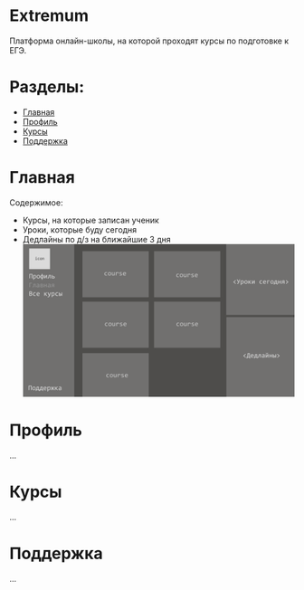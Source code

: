 # Extremum

Платформа онлайн-школы, на которой проходят курсы по подготовке к ЕГЭ.


# Разделы:
- [Главная](#главная)
- [Профиль](#профиль)
- [Курсы](#курсы)
- [Поддержка](#поддержка)

# Главная

Содержимое:
- Курсы, на которые записан ученик
- Уроки, которые буду сегодня
- Дедлайны по д/з на ближайшие 3 дня
![main](./img/main.png)

# Профиль

...
# Курсы

...
# Поддержка

...
